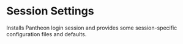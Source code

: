# Session Settings
Installs Pantheon login session and provides some session-specific configuration files and defaults.
